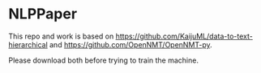 # NLPPaper

This repo and work is based on https://github.com/KaijuML/data-to-text-hierarchical and https://github.com/OpenNMT/OpenNMT-py.

Please download both before trying to train the machine.